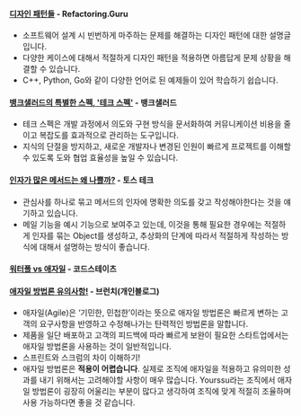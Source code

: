 #### [디자인 패턴들](https://refactoring.guru/ko/design-patterns) - Refactoring.Guru  
  - 소프트웨어 설계 시 빈번하게 마주하는 문제를 해결하는 디자인 패턴에 대한 설명글입니다.
  - 다양한 케이스에 대해서 적절하게 디자인 패턴을 적용하면 아름답게 문제 상황을 해결할 수 있습니다.
  - C++, Python, Go와 같이 다양한 언어로 된 예제들이 있어 학습하기 쉽습니다.

#### [뱅크샐러드의 특별한 스펙, '테크 스펙'](https://blog.banksalad.com/tech/we-work-by-tech-spec/) - 뱅크샐러드 
  - 테크 스펙은 개발 과정에서 의도와 구현 방식을 문서화하여 커뮤니케이션 비용을 줄이고 복잡도를 효과적으로 관리하는 도구입니다.
  - 지식의 단절을 방지하고, 새로운 개발자나 변경된 인원이 빠르게 프로젝트를 이해할 수 있도록 도와 협업 효율성을 높일 수 있습니다.


#### [인자가 많은 메서드는 왜 나쁠까?](https://toss.tech/article/engineering-note-4) - 토스 테크
  - 관심사를 하나로 묶고 메서드의 인자에 명확한 의도를 갖고 작성해야한다는 것을 얘기하고 있습니다.
  - 메일 기능을 예시 기능으로 보여주고 있는데, 이것을 통해 필요한 경우에는 적절하게 인자를 묶는 Object를 생성하고, 추상화의 단계에 따라서 적절하게 작성하는 방식에 대해서 설명하는 방식이 좋습니다.

#### [워터폴 vs 애자일](https://www.codestates.com/blog/content/%EC%95%A0%EC%9E%90%EC%9D%BC-%ED%94%84%EB%A1%9C%EC%A0%9D%ED%8A%B8-%EC%9A%A9%EC%96%B4) - 코드스테이츠
#### [애자일 방법론 유의사항!](https://brunch.co.kr/@kbhpmp/42) - 브런치(개인블로그)
  - 애자일(Agile)은 ‘기민한, 민첩한’이라는 뜻으로 애자일 방법론은 빠르게 변하는 고객의 요구사항을 반영하고 수정해나가는 탄력적인 방법론을 말합니다.
  - 제품을 일단 배포하고 고객의 피드백에 따라 빠르게 보완이 필요한 스타트업에서는 애자일 방법론을 사용하는 것이 일반적입니다. 
  - 스프린트와 스크럼의 차이 이해하기!
  - 애자일 방법론은 **적용이 어렵습니다**. 실제로 조직에 애자일을 적용하고 유의미한 성과를 내기 위해서는 고려해야할 사항이 매우 많습니다. Yourssu라는 조직에서 애자일 방법론이 굉장히 어울리는 부분이 많다고 생각하여 조직에 맞게 적절히 조율하며 사용 가능하다면 좋을 것 같습니다.